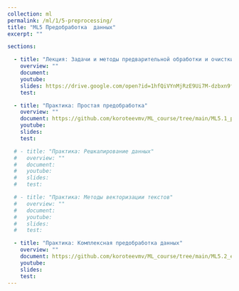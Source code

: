 ```yaml
---
collection: ml
permalink: /ml/1/5-preprocessing/
title: "ML5 Предобработка  данных"
excerpt: ""

sections:

  - title: "Лекция: Задачи и методы предварительной обработки и очистки данных" 
    overview: ""
    document:
    youtube:
    slides: https://drive.google.com/open?id=1hfQiVYnMjRzE9Ui7M-dzbxn9fxQ8Sb3yXfdnRTHea5Y
    test:

  - title: "Практика: Простая предобработка" 
    overview: ""
    document: https://github.com/koroteevmv/ML_course/tree/main/ML5.1_preprocessing
    youtube:
    slides:
    test:

  # - title: "Практика: Решкалирование данных" 
  #   overview: ""
  #   document: 
  #   youtube:
  #   slides:
  #   test:

  # - title: "Практика: Методы векторизации текстов" 
  #   overview: ""
  #   document: 
  #   youtube:
  #   slides:
  #   test:

  - title: "Практика: Комплексная предобработка данных" 
    overview: ""
    document: https://github.com/koroteevmv/ML_course/tree/main/ML5.2_eda
    youtube:
    slides:
    test:
---
```

